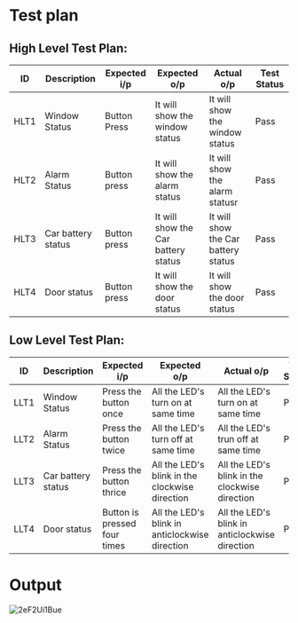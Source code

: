 # Test plan

## High Level Test Plan:

| ID | Description | Expected i/p | Expected o/p | Actual o/p | Test Status |
| ----- | ----- | ------- |  ------- | ----- | ----- |
|HLT1|Window Status|Button Press|It will show the window status|It will show the window status|Pass|
|HLT2|Alarm Status|Button press|It will show the alarm status|It will show the alarm statusr|Pass|
|HLT3|Car battery status|Button press|It will show the Car battery status|It will show the Car battery status|Pass|
|HLT4|Door status|Button press|It will show the door status|It will show the door status|Pass|

## Low Level Test Plan:

| ID | Description | Expected i/p | Expected o/p | Actual o/p | Test Status |
| ----- | ----- | ------- |  ------- | ----- | ----- |
|LLT1|Window Status|Press the button once|All the LED's turn on at same time|All the LED's turn on at same time|Pass|
|LLT2|Alarm Status|Press the button twice|All the LED's turn off at same time|All the LED's trun off at same time|Pass|
|LLT3|Car battery status|Press the button thrice|All the LED's blink in the clockwise direction|All the LED's blink in the clockwise direction|Pass|
|LLT4|Door status|Button is pressed four times|All the LED's blink in anticlockwise direction|All the LED's blink in anticlockwise direction|Pass|

# Output
![2eF2Ui1Bue](https://user-images.githubusercontent.com/46928815/158012545-739f7ac2-5612-45b8-902c-e03047d121dc.gif)
